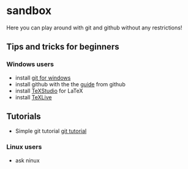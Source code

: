 # sandbox

Here you can play around with git and github without any restrictions!

## Tips and tricks for beginners

### Windows users

* install [git for windows](http://msysgit.github.io/)
* install github with the the [guide](https://windows.github.com/) from github
* install [TeXStudio](http://texstudio.sourceforge.net/) for LaTeX 
* install [TeXLive](http://www.tug.org/texlive/) 

## Tutorials

* Simple git tutorial [git tutorial](http://rogerdudler.github.io/git-guide/index.de.html)

### Linux users

* ask ninux
